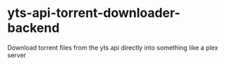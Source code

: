 # yts-api-torrent-downloader-backend
Download torrent files from the yts api directly into something like a plex server
